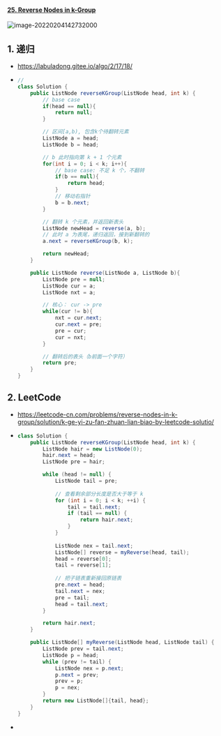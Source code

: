#### [25. Reverse Nodes in k-Group](https://leetcode-cn.com/problems/reverse-nodes-in-k-group/)

![image-20220204142732000](https://raw.githubusercontent.com/TWDH/Leetcode-From-Zero/pictures/img/image-20220204142732000.png)

## 1. 递归

- https://labuladong.gitee.io/algo/2/17/18/

- ```java
  // 
  class Solution {
      public ListNode reverseKGroup(ListNode head, int k) {
          // base case
          if(head == null){
              return null;
          }
  
          // 区间[a,b), 包含k个待翻转元素
          ListNode a = head;
          ListNode b = head;
  
          // b 此时指向第 k + 1 个元素
          for(int i = 0; i < k; i++){
              // base case: 不足 k 个，不翻转
              if(b == null){
                  return head;
              }
              // 移动右指针
              b = b.next;
          }
  
          // 翻转 k 个元素，并返回新表头
          ListNode newHead = reverse(a, b);
          // 此时 a 为表尾，递归返回，接到新翻转的
          a.next = reverseKGroup(b, k);
  
          return newHead;
      }
  
      public ListNode reverse(ListNode a, ListNode b){
          ListNode pre = null;
          ListNode cur = a;
          ListNode nxt = a;
  
          // 核心： cur -> pre
          while(cur != b){
              nxt = cur.next;
              cur.next = pre;
              pre = cur;
              cur = nxt;
          }
  
          // 翻转后的表头（b前面一个字符）
          return pre;
      }
  }
  ```

## 2. LeetCode

- https://leetcode-cn.com/problems/reverse-nodes-in-k-group/solution/k-ge-yi-zu-fan-zhuan-lian-biao-by-leetcode-solutio/


- ```java
  class Solution {
      public ListNode reverseKGroup(ListNode head, int k) {
          ListNode hair = new ListNode(0);
          hair.next = head;
          ListNode pre = hair;
  
          while (head != null) {
              ListNode tail = pre;
              
              // 查看剩余部分长度是否大于等于 k
              for (int i = 0; i < k; ++i) {
                  tail = tail.next;
                  if (tail == null) {
                      return hair.next;
                  }
              }
              
              ListNode nex = tail.next;
              ListNode[] reverse = myReverse(head, tail);
              head = reverse[0];
              tail = reverse[1];
              
              // 把子链表重新接回原链表
              pre.next = head;
              tail.next = nex;
              pre = tail;
              head = tail.next;
          }
  
          return hair.next;
      }
  
      public ListNode[] myReverse(ListNode head, ListNode tail) {
          ListNode prev = tail.next;
          ListNode p = head;
          while (prev != tail) {
              ListNode nex = p.next;
              p.next = prev;
              prev = p;
              p = nex;
          }
          return new ListNode[]{tail, head};
      }
  }
  ```
  
- 